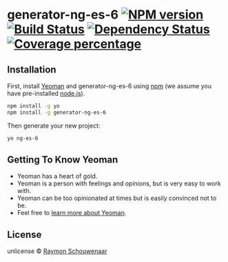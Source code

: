 # generator-ng-es-6 [![NPM version][npm-image]][npm-url] [![Build Status](https://travis-ci.org/raymonschouwenaar/ng-es6-yeoman-generator.svg?branch=master)](https://travis-ci.org/raymonschouwenaar/ng-es6-yeoman-generator) [![Dependency Status][daviddm-image]][daviddm-url] [![Coverage percentage][coveralls-image]][coveralls-url]
> 



## Installation

First, install [Yeoman](http://yeoman.io) and generator-ng-es-6 using [npm](https://www.npmjs.com/) (we assume you have pre-installed [node.js](https://nodejs.org/)).

```bash
npm install -g yo
npm install -g generator-ng-es-6
```

Then generate your new project:

```bash
yo ng-es-6
```

## Getting To Know Yeoman

 * Yeoman has a heart of gold.
 * Yeoman is a person with feelings and opinions, but is very easy to work with.
 * Yeoman can be too opinionated at times but is easily convinced not to be.
 * Feel free to [learn more about Yeoman](http://yeoman.io/).

## License

unlicense © [Raymon Schouwenaar](raymonschouwenaar.nl)


[npm-image]: https://badge.fury.io/js/generator-ng-es-6.svg
[npm-url]: https://npmjs.org/package/generator-ng-es-6
[travis-image]: https://travis-ci.org/raymonschouwenaar/generator-ng-es-6.svg?branch=master
[travis-url]: https://travis-ci.org/raymonschouwenaar/generator-ng-es-6
[daviddm-image]: https://david-dm.org/raymonschouwenaar/generator-ng-es-6.svg?theme=shields.io
[daviddm-url]: https://david-dm.org/raymonschouwenaar/generator-ng-es-6
[coveralls-image]: https://coveralls.io/repos/raymonschouwenaar/generator-ng-es-6/badge.svg
[coveralls-url]: https://coveralls.io/r/raymonschouwenaar/generator-ng-es-6
